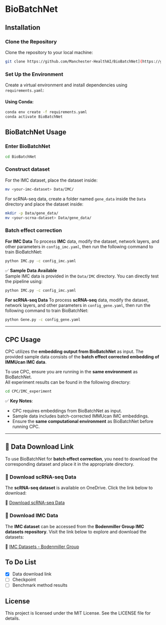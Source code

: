 # BioBatchNet

## Installation

### Clone the Repository

Clone the repository to your local machine:

```bash
git clone https://github.com/Manchester-HealthAI/BioBatchNet](https://github.com/Manchester-HealthAI/BioBatchNet
```

### Set Up the Environment

Create a virtual environment and install dependencies using `requirements.yaml`:

#### Using Conda:

```bash
conda env create -f requirements.yaml
conda activate BioBatchNet
```

## BioBatchNet Usage

### Enter BioBatchNet
```bash
cd BioBatchNet
```

### Construct dataset
For the IMC dataset, place the dataset inside:

```bash
mv <your-imc-dataset> Data/IMC/
```

For scRNA-seq data, create a folder named `gene_data` inside the `Data` directory and place the dataset inside:

```bash
mkdir -p Data/gene_data/
mv <your-scrna-dataset> Data/gene_data/
```

### Batch effect correction

**For IMC Data**
To process **IMC** data, modify the dataset, network layers, and other parameters in `config_imc.yaml`, then run the following command to train BioBatchNet:
```bash
python IMC.py -c config_imc.yaml
```

✅ **Sample Data Available**  
Sample IMC data is provided in the `Data/IMC` directory. You can directly test the pipeline using:
```bash
python IMC.py -c config_imc.yaml
```

**For scRNA-seq Data**
To process **scRNA-seq** data, modify the dataset, network layers, and other parameters in `config_gene.yaml`, then run the following command to train BioBatchNet:
```bash
python Gene.py -c config_gene.yaml
```

---
## CPC Usage

CPC utilizes the **embedding output from BioBatchNet** as input. The provided sample data consists of the **batch effect corrected embedding of IMMUcan IMC data**.

To use CPC, ensure you are running in the **same environment** as BioBatchNet.  
All experiment results can be found in the following directory:

```bash
cd CPC/IMC_experiment
```

✅ **Key Notes**:  
- CPC requires embeddings from BioBatchNet as input.  
- Sample data includes batch-corrected IMMUcan IMC embeddings.  
- Ensure the **same computational environment** as BioBatchNet before running CPC.  

---
## 📂 Data Download Link

To use BioBatchNet for **batch effect correction**, you need to download the corresponding dataset and place it in the appropriate directory.

### **🔹 Download scRNA-seq Data**
The **scRNA-seq dataset** is available on OneDrive. Click the link below to download:

🔗 [Download scRNA-seq Data](https://livemanchesterac-my.sharepoint.com/:f:/g/personal/haiping_liu_student_manchester_ac_uk/Ep189brW69lJtv4ugZ9QdlkBx23hoFJWbTps_nK9LjZkyw?e=Iz9hOJ)

### **🔹 Download IMC Data**
The **IMC dataset** can be accessed from the **Bodenmiller Group IMC datasets repository**. Visit the link below to explore and download the datasets:

🔗 [IMC Datasets - Bodenmiller Group](https://github.com/BodenmillerGroup/imcdatasets)


## To Do List

- [x] Data download link
- [ ] Checkpoint
- [ ] Benchmark method results

## License

This project is licensed under the MIT License. See the LICENSE file for details.


